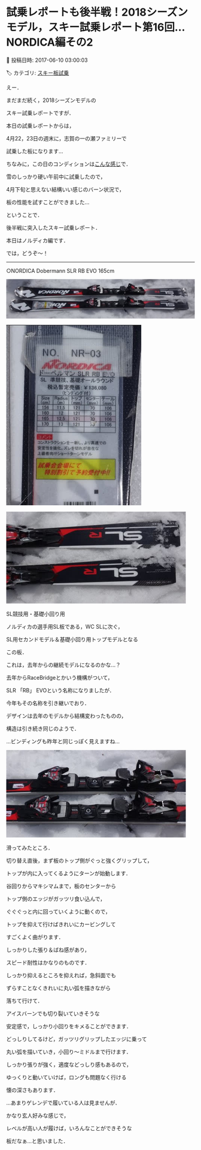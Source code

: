 # 試乗レポートも後半戦！2018シーズンモデル，スキー試乗レポート第16回…NORDICA編その2

📅 投稿日時: 2017-06-10 03:00:03

🏷️ カテゴリ: [スキー板試乗](c0bd8048615710cee890e403a36cc9a2b.md)

えー．


まだまだ続く，2018シーズンモデルの


スキー試乗レポートですが．





本日の試乗レポートからは，


4月22，23日の週末に，志賀の一の瀬ファミリーで


試乗した板になります…





ちなみに，この日のコンディションは[こんな感じ](eb6f2528537e465fd425d53c1a00075a7.md)で．


雪のしっかり硬い午前中に試乗したので，


4月下旬と思えない結構いい感じのバーン状況で，


板の性能を試すことができました…





ということで．


後半戦に突入したスキー試乗レポート．


本日はノルディカ編です．





では，どうぞ～！


---


○NORDICA Dobermann SLR RB EVO 165cm







![fcea7b159e5beaa358a5b9b8d319a240.jpg](images/fcea7b159e5beaa358a5b9b8d319a240.jpg)









![424d13f888e07117ffb89ed564af1bf1.jpg](images/424d13f888e07117ffb89ed564af1bf1.jpg)









![fec7834b5b2689a1ed36ef3a2611ef64.jpg](images/fec7834b5b2689a1ed36ef3a2611ef64.jpg)







SL競技用・基礎小回り用





ノルディカの選手用SL板である，WC SLに次ぐ，


SL用セカンドモデル＆基礎小回り用トップモデルとなる


この板．


これは，去年からの継続モデルになるのかな…？


去年からRaceBridgeとかいう機構がついて，


SLR 「RB」 EVOという名称になりましたが．


今年もその名称を引き継いでおり．


デザインは去年のモデルから結構変わったものの，


構造は引き続き同じのようで．


…ビンディングも昨年と同じっぽく見えますね…




![996aeec82997f30dd0e148171d1a03a0.jpg](images/996aeec82997f30dd0e148171d1a03a0.jpg)







滑ってみたところ．


切り替え直後，まず板のトップ側がぐっと強くグリップして，


トップが内に入ってくるようにターンが始動します．


谷回りからマキシマムまで，板のセンターから


トップ側のエッジがガッツリ食い込んで，


ぐぐぐっと内に回っていくように動くので，


トップを抑えて行けばきれいにカービングして


すごくよく曲がります．





しっかりした張り＆ばね感があり，


スピード耐性はかなりのものです．


しっかり抑えるところを抑えれば，急斜面でも


ずらすことなくきれいに丸い弧を描きながら


落ちて行けて．


アイスバーンでも切り裂いていきそうな


安定感で，しっかり小回りをキメることができます．





どっしりしてるけど，ガッツリグリップしたエッジに乗って


丸い弧を描いていき，小回り～ミドルまで行けます．


しっかり張りが強く，適度などっしり感もあるので，


ゆっくりと動いていけば，ロングも問題なく行ける


懐の深さもあります．





…あまりゲレンデで履いている人は見ませんが．


かなり玄人好みな感じで，


レベルが高い人が履けば，いろんなことができそうな


板だなぁ…と思いました．
